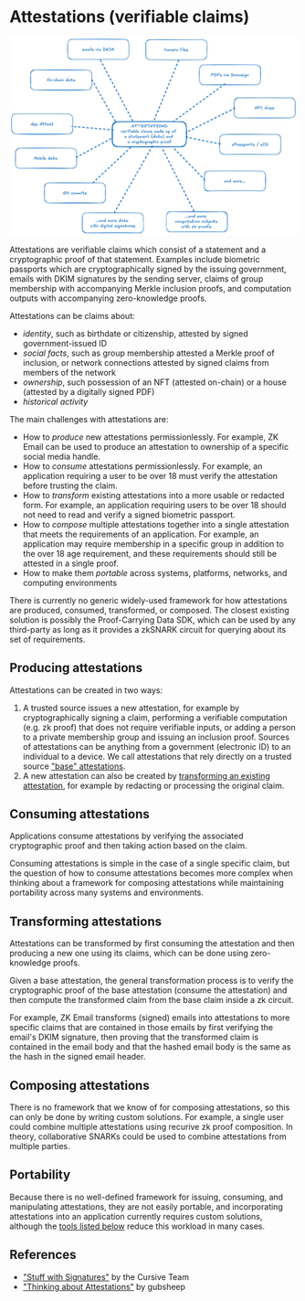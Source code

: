 # Attestations (verifiable claims)
![Attestations](../../images/attestations.png)

Attestations are verifiable claims which consist of a statement and a cryptographic proof of that statement. Examples include biometric passports which are cryptographically signed by the issuing government, emails with DKIM signatures by the sending server, claims of group membership with accompanying Merkle inclusion proofs, and computation outputs with accompanying zero-knowledge proofs.

Attestations can be claims about:
- *identity*, such as birthdate or citizenship, attested by signed government-issued ID
- *social facts*, such as group membership attested a Merkle proof of inclusion, or network connections attested by signed claims from members of the network
- *ownership*, such possession of an NFT (attested on-chain) or a house (attested by a digitally signed PDF)
- *historical activity*

The main challenges with attestations are:
- How to *produce* new attestations permissionlessly. For example, ZK Email can be used to produce an attestation to ownership of a specific social media handle.
- How to *consume* attestations permissionlessly. For example, an application requiring a user to be over 18 must verify the attestation before trusting the claim.
- How to *transform* existing attestations into a more usable or redacted form. For example, an application requiring users to be over 18 should not need to read and verify a signed biometric passport.
- How to *compose* multiple attestations together into a single attestation that meets the requirements of an application. For example, an application may require membership in a specific group in addition to the over 18 age requirement, and these requirements should still be attested in a single proof.
- How to make them *portable* across systems, platforms, networks, and computing environments

There is currently no generic widely-used framework for how attestations are produced, consumed, transformed, or composed. The closest existing solution is possibly the Proof-Carrying Data SDK, which can be used by any third-party as long as it provides a zkSNARK circuit for querying about its set of requirements.

## Producing attestations

Attestations can be created in two ways:
1. A trusted source issues a new attestation, for example by cryptographically signing a claim, performing a verifiable computation (e.g. zk proof) that does not require verifiable inputs, or adding a person to a private membership group and issuing an inclusion proof. Sources of attestations can be anything from a government (electronic ID) to an individual to a device. We call attestations that rely directly on a trusted source ["base" attestations](./sources.md).
2. A new attestation can also be created by [transforming an existing attestation](#transforming-attestations), for example by redacting or processing the original claim.

## Consuming attestations

Applications consume attestations by verifying the associated cryptographic proof and then taking action based on the claim.

Consuming attestations is simple in the case of a single specific claim, but the question of how to consume attestations becomes more complex when thinking about a framework for composing attestations while maintaining portability across many systems and environments.

## Transforming attestations

Attestations can be transformed by first consuming the attestation and then producing a new one using its claims, which can be done using zero-knowledge proofs.

Given a base attestation, the general transformation process is to verify the cryptographic proof of the base attestation (consume the attestation) and then compute the transformed claim from the base claim inside a zk circuit.

For example, ZK Email transforms (signed) emails into attestations to more specific claims that are contained in those emails by first verifying the email's DKIM signature, then proving that the transformed claim is contained in the email body and that the hashed email body is the same as the hash in the signed email header.

## Composing attestations

There is no framework that we know of for composing attestations, so this can only be done by writing custom solutions. For example, a single user could combine multiple attestations using recurive zk proof composition.  In theory, collaborative SNARKs could be used to combine attestations from multiple parties.

## Portability

Because there is no well-defined framework for issuing, consuming, and manipulating attestations, they are not easily portable, and incorporating attestations into an application currently requires custom solutions, although the [tools listed below](#tools-for-transforming--creating-attestations) reduce this workload in many cases.

## References

- ["Stuff with Signatures"](https://github.com/cursive-team/stuff-with-signatures?tab=readme-ov-file) by the Cursive Team
- ["Thinking about Attestations"](https://zkresear.ch/t/thinking-about-attestations/75) by gubsheep